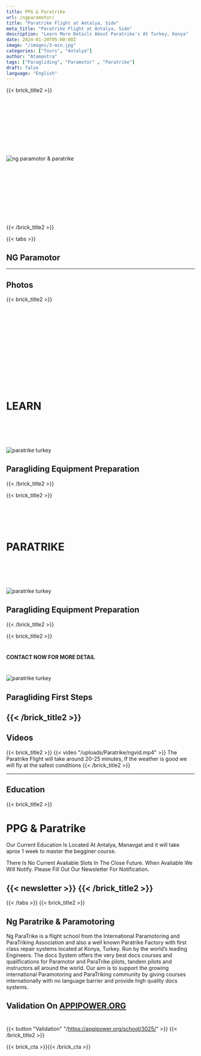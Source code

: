 ```yaml
---
title: PPG & Paratrike
url: /ngparamotor/
title: "Paratrike Flight at Antalya, Side"
meta_title: "Paratrike Flight at Antalya, Side"
description: "Learn More Details About Paratrike's At Turkey, Konya"
date: 2024-01-20T05:00:00Z
image: "/images/3-min.jpg"
categories: ["Tours", "Antalya"]
author: "Atamantra"
tags: ["Paragliding", "Paramotor" , "Paratrike"]
draft: false
language: "English"
---
```

{{< brick_title2 >}}
# ‎ 
# ‎ 
![ng paramotor & paratrike](/uploads/Paratrike/paratrike.jpeg)
# ‎ 
# ‎ 
{{< /brick_title2 >}}

{{< tabs >}}
## NG Paramotor
---
## Photos
{{< brick_title2 >}}

# ‎ 
# ‎ 
# ‎ 
# LEARN
# ‎ 


![paratrike turkey](/uploads/Paratrike/prt.jpeg)
## Paragliding Equipment Preparation

{{< /brick_title2 >}}

{{< brick_title2 >}}

# ‎ 
# PARATRIKE
# ‎ 

![paratrike turkey](/uploads/Paratrike/prt2.jpeg)
## Paragliding Equipment Preparation

{{< /brick_title2 >}}

{{< brick_title2 >}}
#
#### CONTACT NOW FOR MORE DETAIL
#
![paratrike turkey](/uploads/Paratrike/prt3.jpeg)
## Paragliding First Steps


{{< /brick_title2 >}}
---
## Videos
{{< brick_title2 >}}
{{< video "/uploads/Paratrike/ngvid.mp4" >}}
The Paratrike Flight will take around 20-25 minutes, If the weather is good we will fly at the safest conditions
{{< /brick_title2 >}}

---
## Education
{{< brick_title2 >}}
# PPG & Paratrike
Our Current Education Is Located At Antalya, Manavgat and it will take aprox 1 week to master the begginer course.

There Is No Current Avaliable Slots In The Close Future. When Avaliable We Will Notify. Please Fill Out Our Newsletter For Notification.

{{< newsletter >}}
 {{< /brick_title2 >}}
---
{{< /tabs >}}
{{< brick_title2 >}}
## Ng Paratrike & Paramotoring
Ng ParaTrike is a flight school from the International Paramotoring and ParaTriking Association and also a well known Paratrike Factory with first class repair systems located at Konya, Turkey. Run by the world’s leading Engineers. The docs System offers the very best docs courses and qualifications for Paramotor and ParaTrike pilots, tandem pilots and instructors all around the world. Our aim is to support the growing international Paramotoring and ParaTriking community by giving courses internationally with no language barrier and provide high quality docs systems.
## Validation On [APPIPOWER.ORG](https://appipower.org/school/3025)
#

{{< button "Validation" "/https://appipower.org/school/3025/" >}}
{{< /brick_title2 >}}

{{< brick_cta >}}{{< /brick_cta >}}